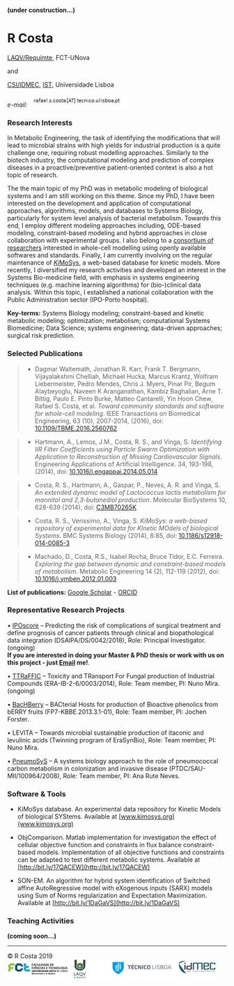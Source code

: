**(under construction...)**

# R Costa

[LAQV/Requimte](https://www.requimte.pt/laqv/), FCT-UNova

and

[CSI/IDMEC](http://www.idmec.ist.utl.pt/structure_center_intelligent_systems_research.php?page=research), [IST](https://www.tecnico.ulisboa.pt), Universidade Lisboa

*e-mail:* ![Image](prtsc.png)



### Research Interests
In Metabolic Engineering, the task of identifying the modifications that will lead to microbial strains with high yields for 
industrial production is a quite challenge one, requiring robust modelling approaches. Similarly to the biotech industry, 
the computational modeling and prediction of complex diseases in a proactive/preventive patient-oriented context is also a hot
topic of research.

The the main topic of my PhD was in metabolic modeling of biological systems and I am still working on this theme. Since my 
PhD, I have been interested on the development and application of computational approaches, algorithms, models, and databases
to Systems Biology, particularly for system level analysis of bacterial metabolism. Towards this end, I employ different
modeling approaches including, ODE-based modeling, constraint-based modeling and hybrid approaches in close collaboration 
with experimental groups. I also belong to a [consortium of researchers](http://www.bit.ly/1OsnTZr) interested in whole-cell 
modelling using openly available softwares and standards. Finally, I am currently involving on the regular maintenance of 
[*Ki*MoSys](https://www.kimosys.org), a web-based database for kinetic models. More recently, I  diversified my research
activities and developed an interest in the Systems Bio-medicine field, with emphasis in systems engineering techniques 
(e.g. machine learning algorithms) for (bio-)clinical data analysis. Within this topic, I established a national collaboration 
with the Public Administration sector (IPO-Porto hospital).

**Key-terms:** Systems Biology modeling; constraint-based and kinetic metabolic modeling; optimization; metabolism; computational Systems Biomedicine; Data Science; systems engineering; data-driven approaches; surgical risk prediction.

### Selected Publications

> - Dagmar Waltemath, Jonathan R. Karr, Frank T. Bergmann, Vijayalakshmi Chelliah, Michael Hucka, Marcus Krantz, Wolfram Liebermeister, Pedro Mendes, Chris J. Myers, Pinar Pir, Begum Alaybeyoglu, Naveen K Aranganathan, Kambiz Baghalian, Arne T. Bittig, Paulo E. Pinto Burke, Matteo Cantarelli, Yin Hoon Chew, Rafael S. Costa, et al. *Toward community standards and software for whole-cell modeling*. IEEE Transactions on Biomedical Engineering, 63 (10), 2007-2014, (2016), doi: [10.1109/TBME.2016.2560762](https://www.doi.org/10.1109/TBME.2016.2560762)

> - Hartmann, A., Lemos, J.M., Costa, R. S., and Vinga, S. *Identifying IIR Filter Coefficients using Particle Swarm Optimization with Application to Reconstruction of Missing Cardiovascular Signals*. Engineering Applications of Artificial Intelligence. 34, 193-198, (2014), doi: [10.1016/j.engappai.2014.05.014](https://doi.org/10.1016/j.engappai.2014.05.014)

> - Costa, R. S., Hartmann, A., Gaspar, P., Neves, A. R. and Vinga, S. *An extended dynamic model of Lactococcus lactis metabolism for mannitol and 2,3-butanediol production*. Molecular BioSystems 10, 628-639 (2014), doi: [C3MB70265K](https://doi.org/10.1039/C3MB70265K)

> - Costa, R. S., Verissimo, A., Vinga, S. *KiMoSys: a web-based repository of experimental data for KInetic MOdels of biological Systems*. BMC Systems Biology (2014), 8:85, doi: [10.1186/s12918-014-0085-3](https://doi.org/10.1186/s12918-014-0085-3)

> - Machado, D., Costa, R.S., Isabel Rocha, Bruce Tidor, E.C. Ferreira. *Exploring the gap between dynamic and constraint-based models of metabolism*. Metabolic Engineering 14 (2), 112-119 (2012), doi: [10.1016/j.ymben.2012.01.003](https://doi.org/10.1016/j.ymben.2012.01.003)

**List of publications:**  [Google Scholar](https://www.scholar.google.com/citations?user=46oYvv0AAAAJ&hl=pt-PT) - [ORCID](http://orcid.org/0000-0002-7539-488X)

### Representative Research Projects

•	[IPOscore](https://iposcore.wixsite.com/project/) – Predicting the risk of complications of surgical treatment and define prognosis of cancer patients through clinical and biopathological data integration (DSAIPA/DS/0042/2018), Role: Principal Investigator. (ongoing)       
**If you are interested in doing your Master & PhD thesis or work with us on this project - just [Email](mailto:rafael.s.costa@tecnico.ulisboa.pt) me!**.

•	[TTRaFFIC](http://www.era-ib.net/6thjointcall/ttraffic) – Toxicity and TRansport For Fungal production of Industrial Compounds (ERA-IB-2-6/0003/2014), Role: Team member, PI: Nuno Mira. (ongoing)

•	[BacHBerry](http://www.bacberry.eu) – BACterial Hosts for production of Bioactive phenolics from bERRY fruits (FP7-KBBE.2013.3.1-01), Role: Team member, PI: Jochen Forster.

•	LEVITA – Towards microbial sustainable production of itaconic and levulinic acids (Twinning program of EraSynBio), Role: Team member, PI: Nuno Mira.

•	[PneumoSyS](http://bit.ly/18m5BZj) – A systems biology approach to the role of pneumococcal carbon metabolism in colonization and invasive disease (PTDC/SAU-MII/100964/2008), Role: Team member, PI: Ana Rute Neves.


### Software & Tools

- KiMoSys database. An experimental data repository for Kinetic Models of biological SYStems. Available at [www.kimosys.org](www.kimosys.org) 

- ObjComparison. Matlab implementation for investigation the effect of cellular objective function and constraints in flux balance constraint-based models. Implementation of all objective functions and constraints can be adapted to test different metabolic systems. Available at [http://bit.ly/17QACEW](http://bit.ly/17QACEW)

- SON-EM. An algorithm for hybrid system identification of Switched affine AutoRegressive model with eXogenous inputs (SARX) models using Sum of Norms regularization and Expectation Maximization. Available at [http://bit.ly/1DaGaVS](http://bit.ly/1DaGaVS) 

### Teaching Activities

**(coming soon...)**


---

  &copy; R Costa 2019 
![](logos/all_logo.png)
  
  
